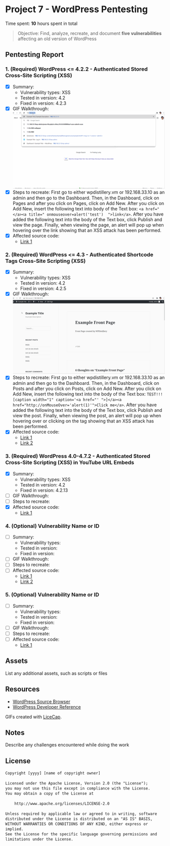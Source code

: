 # Project 7 - WordPress Pentesting

Time spent: **10** hours spent in total

> Objective: Find, analyze, recreate, and document **five vulnerabilities** affecting an old version of WordPress

## Pentesting Report

### 1. (Required) WordPress <= 4.2.2 - Authenticated Stored Cross-Site Scripting (XSS)
  - [X] Summary: 
    - Vulnerability types: XSS
    - Tested in version: 4.2
    - Fixed in version: 4.2.3
  - [X] GIF Walkthrough: <img src="WordPress Exploit 1.gif" alt="WordPress Exploit 1">
  - [X] Steps to recreate: First go to either wpdistillery.vm or 192.168.33.10 as an admin and then go to the Dashboard. Then, in the Dashboard, click on Pages and after you click on Pages, click on Add New. After you click on Add New, insert the following text into body of the Text box: `<a href="</a><a title=" onmouseover=alert('test')  ">link</a>`. After you have added the following text into the body of the Text box, click Publish and view the page. Finally, when viewing the page, an alert will pop up when hovering over the link showing that an XSS attack has been performed.
  - [X] Affected source code: 
    - [Link 1](https://klikki.fi/adv/wordpress3.html)
### 2. (Required) WordPress <= 4.3 - Authenticated Shortcode Tags Cross-Site Scripting (XSS)
  - [X] Summary: 
    - Vulnerability types: XSS
    - Tested in version: 4.2
    - Fixed in version: 4.2.5
  - [X] GIF Walkthrough: <img src="WordPress Exploit 2.gif" alt="WordPress Exploit 2">
  - [X] Steps to recreate: First go to either wpdistillery.vm or 192.168.33.10 as an admin and then go to the Dashboard. Then, in the Dashboard, click on Posts and after you click on Posts, click on Add New. After you click on Add New, insert the following text into the body of the Text box: `TEST!!![caption width="1" caption='<a href="' ">]</a><a href="http://onMouseOver='alert(1)'">Click me</a>`. After you have added the following text into the body of the Text box, click Publish and view the post. Finally, when viewing the post, an alert will pop up when hovering over or clicking on the tag showing that an XSS attack has been performed.
  - [X] Affected source code:
    - [Link 1](https://blog.checkpoint.com/2015/09/15/finding-vulnerabilities-in-core-wordpress-a-bug-hunters-trilogy-part-iii-ultimatum/)
    - [Link 2](https://blog.knownsec.com/2015/09/wordpress-vulnerability-analysis-cve-2015-5714-cve-2015-5715/)
### 3. (Required) WordPress  4.0-4.7.2 - Authenticated Stored Cross-Site Scripting (XSS) in YouTube URL Embeds
  - [X] Summary: 
    - Vulnerability types: XSS
    - Tested in version: 4.2
    - Fixed in version: 4.2.13
  - [ ] GIF Walkthrough: 
  - [ ] Steps to recreate: 
  - [X] Affected source code:
    - [Link 1](https://blog.sucuri.net/wp-content/uploads/2017/03/sample-xss1.jpg)
### 4. (Optional) Vulnerability Name or ID
  - [ ] Summary: 
    - Vulnerability types:
    - Tested in version:
    - Fixed in version: 
  - [ ] GIF Walkthrough: 
  - [ ] Steps to recreate: 
  - [ ] Affected source code:
    - [Link 1](https://core.trac.wordpress.org/browser/tags/version/src/source_file.php)
    - [Link 2](https://github.com/WordPress/WordPress/commit/419c8d97ce8df7d5004ee0b566bc5e095f0a6ca8)
### 5. (Optional) Vulnerability Name or ID
  - [ ] Summary: 
    - Vulnerability types:
    - Tested in version:
    - Fixed in version: 
  - [ ] GIF Walkthrough: 
  - [ ] Steps to recreate: 
  - [ ] Affected source code:
    - [Link 1](https://core.trac.wordpress.org/browser/tags/version/src/source_file.php) 

## Assets

List any additional assets, such as scripts or files

## Resources

- [WordPress Source Browser](https://core.trac.wordpress.org/browser/)
- [WordPress Developer Reference](https://developer.wordpress.org/reference/)

GIFs created with [LiceCap](http://www.cockos.com/licecap/).

## Notes

Describe any challenges encountered while doing the work

## License

    Copyright [yyyy] [name of copyright owner]

    Licensed under the Apache License, Version 2.0 (the "License");
    you may not use this file except in compliance with the License.
    You may obtain a copy of the License at

        http://www.apache.org/licenses/LICENSE-2.0

    Unless required by applicable law or agreed to in writing, software
    distributed under the License is distributed on an "AS IS" BASIS,
    WITHOUT WARRANTIES OR CONDITIONS OF ANY KIND, either express or implied.
    See the License for the specific language governing permissions and
    limitations under the License.

